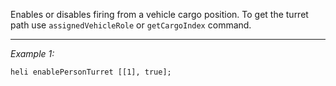 Enables or disables firing from a vehicle cargo position. To get the turret path use `assignedVehicleRole` or `getCargoIndex` command.


---
*Example 1:*
```sqf
heli enablePersonTurret [[1], true];
```